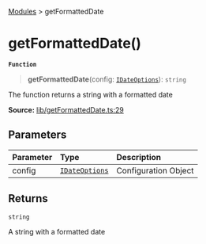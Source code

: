 [Modules](index.md) > getFormattedDate

# getFormattedDate()

**`Function`**

> **getFormattedDate**(config: [`IDateOptions`](type-alias.IDateOptions.md)): `string`

The function returns a string with a formatted date

**Source:** [lib/getFormattedDate.ts:29](https://github.com/teplostanski/tictic/blob/b944eb0/src/lib/getFormattedDate.ts#L29)

## Parameters

| Parameter | Type                                         | Description          |
| :-------- | :------------------------------------------- | :------------------- |
| config    | [`IDateOptions`](type-alias.IDateOptions.md) | Configuration Object |

## Returns

`string`

A string with a formatted date
